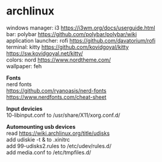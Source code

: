 # archlinux  
windows manager: i3 https://i3wm.org/docs/userguide.html  
bar: polybar https://github.com/polybar/polybar/wiki  
application launcher: rofi https://github.com/davatorium/rofi  
terminal: kitty https://github.com/kovidgoyal/kitty https://sw.kovidgoyal.net/kitty/  
colors: nord https://www.nordtheme.com/  
wallpaper: feh  

**Fonts**  
nerd fonts  
https://github.com/ryanoasis/nerd-fonts  
https://www.nerdfonts.com/cheat-sheet  

**Input devicies**  
10-libinput.conf to /usr/share/X11/xorg.conf.d/  
  
**Automounting usb devices**  
read https://wiki.archlinux.org/title/udisks  
add udiskie -t & to .xinitrc  
add 99-udisks2.rules to /etc/udev/rules.d/  
add media.conf to /etc/tmpfiles.d/  
